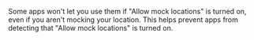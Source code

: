 Some apps won't let you use them if "Allow mock locations" is turned on, even if you aren't mocking your location.
This helps prevent apps from detecting that "Allow mock locations" is turned on.
